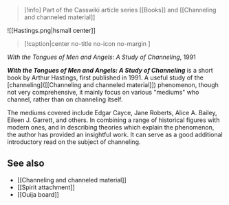 > [!info] Part of the Casswiki article series [[Books]] and [[Channeling and channeled material]]

![[Hastings.png|hsmall center]]
> [!caption|center no-title no-icon no-margin ]
> 
_With the Tongues of Men and Angels: A Study of Channeling_, 1991

_**With the Tongues of Men and Angels: A Study of Channeling**_ is a short book by Arthur Hastings, first published in 1991. A useful study of the [channeling]([[Channeling and channeled material]]) phenomenon, though not very comprehensive, it mainly focus on various "mediums" who channel, rather than on channeling itself.

The mediums covered include Edgar Cayce, Jane Roberts, Alice A. Bailey, Eileen J. Garrett, and others. In combining a range of historical figures with modern ones, and in describing theories which explain the phenomenon, the author has provided an insightful work. It can serve as a good additional introductory read on the subject of channeling.

See also
--------

*   [[Channeling and channeled material]]
*   [[Spirit attachment]]
*   [[Ouija board]]